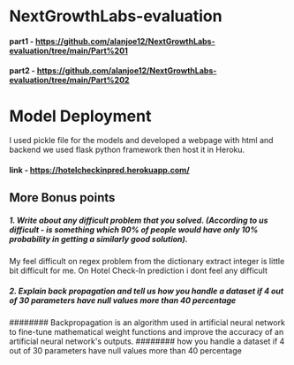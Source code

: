 # NextGrowthLabs-evaluation
#### part1 - https://github.com/alanjoe12/NextGrowthLabs-evaluation/tree/main/Part%201
#### part2 - https://github.com/alanjoe12/NextGrowthLabs-evaluation/tree/main/Part%202

#  Model Deployment
I used pickle file for the models and developed a webpage with html and backend we used flask python framework then host it in Heroku.
#### link - https://hotelcheckinpred.herokuapp.com/


## More Bonus points
##### 1. Write about any difficult problem that you solved. (According to us difficult - is something which 90% of people would have only 10% probability in getting a similarly good solution). 
My feel difficult on regex problem from the dictionary extract integer is little bit difficult for me. On Hotel Check-In prediction i dont feel any difficult

##### 2. Explain back propagation and tell us how you handle a dataset if 4 out of 30 parameters have null values more than 40 percentage
######## Backpropagation is an algorithm used in artificial neural network to fine-tune mathematical weight functions and improve the accuracy of an artificial neural network's outputs.
######## how you handle a dataset if 4 out of 30 parameters have null values more than 40 percentage
